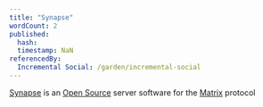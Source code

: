```yaml
---
title: "Synapse"
wordCount: 2
published:
  hash: 
  timestamp: NaN
referencedBy:
  Incremental Social: /garden/incremental-social
---
```


[Synapse](https://github.com/element-hq/synapse) is an [Open Source](/garden/open-source) server software for the [Matrix](/garden/matrix) protocol